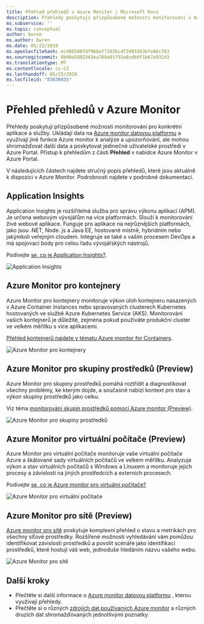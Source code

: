 ```yaml
---
title: Přehled přehledů v Azure Monitor | Microsoft Docs
description: Přehledy poskytují přizpůsobené možnosti monitorování v Azure Monitor pro konkrétní aplikace a služby. Tento článek poskytuje stručný popis každého z dostupných přehledů, které jsou aktuálně k dispozici.
ms.subservice: ''
ms.topic: conceptual
author: bwren
ms.author: bwren
ms.date: 05/22/2019
ms.openlocfilehash: ecd66500fdf968a773d3bc4f3d93363bfe86c763
ms.sourcegitcommit: 0b80a5802343ea769a91f91a8cdbdf1b67a932d3
ms.translationtype: MT
ms.contentlocale: cs-CZ
ms.lasthandoff: 05/25/2020
ms.locfileid: "83836035"
---
```

# <a name="overview-of-insights-in-azure-monitor"></a>Přehled přehledů v Azure Monitor
Přehledy poskytují přizpůsobené možnosti monitorování pro konkrétní aplikace a služby. Ukládají data na [Azure monitor datovou platformu](../platform/data-platform.md) a využívají jiné funkce Azure monitor k analýze a upozorňování, ale mohou shromažďovat další data a poskytovat jedinečné uživatelské prostředí v Azure Portal. Přístup k přehledům z části **Přehled** v nabídce Azure Monitor v Azure Portal.


V následujících částech najdete stručný popis přehledů, které jsou aktuálně k dispozici v Azure Monitor. Podrobnosti najdete v podrobné dokumentaci.

## <a name="application-insights"></a>Application Insights
Application Insights je rozšiřitelná služba pro správu výkonu aplikací (APM). Je určena webovým vývojářům na více platformách. Slouží k monitorování živé webové aplikace. Funguje pro aplikace na nejrůznějších platformách, jako jsou .NET, Node. js a Java EE, hostované místně, hybridním nebo jakýmkoli veřejným cloudem. Integruje se také s vaším procesem DevOps a má spojovací body pro celou řadu vývojářských nástrojů.

Podívejte [se, co je Application Insights?](../app/app-insights-overview.md).

![Application Insights](media/insights-overview/app-insights.png)

## <a name="azure-monitor-for-containers"></a>Azure Monitor pro kontejnery
Azure Monitor pro kontejnery monitoruje výkon úloh kontejneru nasazených v Azure Container Instances nebo spravovaných clusterech Kubernetes hostovaných ve službě Azure Kubernetes Service (AKS). Monitorování vašich kontejnerů je důležité, zejména pokud používáte produkční cluster ve velkém měřítku s více aplikacemi.

[Přehled kontejnerů najdete v tématu Azure monitor for Containers](../insights/container-insights-overview.md).

![Azure Monitor pro kontejnery](media/insights-overview/container-insights.png)

## <a name="azure-monitor-for-resource-groups-preview"></a>Azure Monitor pro skupiny prostředků (Preview)
Azure Monitor pro skupiny prostředků pomáhá roztřídit a diagnostikovat všechny problémy, ke kterým dojde, a současně nabízí kontext pro stav a výkon skupiny prostředků jako celku.

Viz téma [monitorování skupin prostředků pomocí Azure monitor (Preview)](../insights/resource-group-insights.md).

![Azure Monitor pro skupiny prostředků](media/insights-overview/resource-group-insights.png)

## <a name="azure-monitor-for-vms-preview"></a>Azure Monitor pro virtuální počítače (Preview)
Azure Monitor pro virtuální počítače monitoruje vaše virtuální počítače Azure a škálované sady virtuálních počítačů ve velkém měřítku. Analyzuje výkon a stav virtuálních počítačů s Windows a Linuxem a monitoruje jejich procesy a závislosti na jiných prostředcích a externích procesech.

Podívejte [se, co je Azure monitor pro virtuální počítače?](vminsights-overview.md)

![Azure Monitor pro virtuální počítače](media/insights-overview/vm-insights.png)

## <a name="azure-monitor-for-networks-preview"></a>Azure Monitor pro sítě (Preview)
[Azure monitor pro sítě](network-insights-overview.md) poskytuje komplexní přehled o stavu a metrikách pro všechny síťové prostředky. Rozšířené možnosti vyhledávání vám pomůžou identifikovat závislosti prostředků a povolit scénáře jako identifikaci prostředků, které hostují váš web, jednoduše hledáním názvu vašeho webu.

![Azure Monitor pro sítě](media/insights-overview/network-insights.png)

## <a name="next-steps"></a>Další kroky
* Přečtěte si další informace o [Azure monitor datovou platformu](../platform/data-platform.md) , kterou využívají přehledy.
* Přečtěte si o různých [zdrojích dat používaných Azure monitor](../platform/data-sources.md) a různých druzích dat shromažďovaných jednotlivými poznatky.
